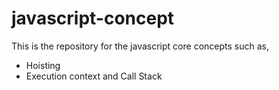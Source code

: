# javascript-concept
This is the repository for the javascript core concepts such as,

- Hoisting
- Execution context and Call Stack
